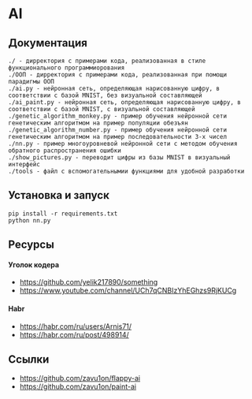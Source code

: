 # AI

## Документация
```
./ - дирректория с примерами кода, реализованная в стиле функционального программиорования
./ООП - дирректория с примерами кода, реализованная при помощи парадигмы ООП
./ai.py - нейронная сеть, определяющая нарисованную цифру, в соответствии с базой MNIST, без визуальной составляющей
./ai_paint.py - нейронная сеть, определяющая нарисованную цифру, в соответствии с базой MNIST, c визуальной составляющей
./genetic_algorithm_monkey.py - пример обучения нейронной сети генетическим алгоритмом на пример популяции обезъян
./genetic_algorithm_number.py - пример обучения нейронной сети генетическим алгоритмом на пример последовательности 3-х чисел
./nn.py - пример многоуровневой нейронной сети с методом обучения обратного распространения ошибки
./show_pictures.py - переводит цифры из базы MNIST в визуальный интерфейс
./tools - файл с вспомогательнымии функциями для удобной разработки
``` 

## Установка и запуск
```shell
pip install -r requirements.txt
python nn.py
```

## Ресурсы
#### Уголок кодера
* https://github.com/yelik217890/something
* https://www.youtube.com/channel/UCh7qCNBIzYhEGhzs9RjKUCg
#### Habr
* https://habr.com/ru/users/Arnis71/
* https://habr.com/ru/post/498914/

## Ссылки
* https://github.com/zavu1on/flappy-ai
* https://github.com/zavu1on/paint-ai
